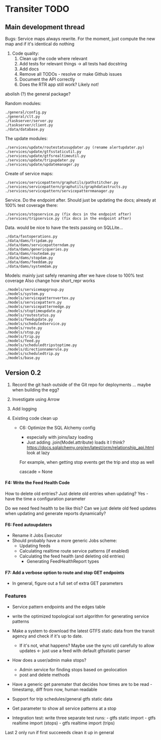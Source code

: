 # Transiter TODO

## Main development thread
Bugs:
  Service maps always rewrite. For the moment, just compute the new map and if
  it's identical do nothing

1. Code quality:
    1. Clean up the code where relevant
    1. Add tests for relevant things
            -> all tests had docstring
    1. Add docs
    1. Remove all TODOs - resolve or make Github issues
    1. Document the API correctly
    1. Does the RTR app still work? Likely not!

abolish (?) the general package?


Random modules:

    ./general/config.py
    ./general/clt.py
    ./taskserver/server.py
    ./taskserver/client.py
    ./data/database.py

The update modules:

    ./services/update/routestatusupdater.py (rename alertupdater.py)
    ./services/update/gtfsstaticutil.py
    ./services/update/gtfsrealtimeutil.py
    ./services/update/tripupdater.py
    ./services/update/updatemanager.py

Create of service maps:

    ./services/servicepattern/graphutils/pathstitcher.py
    ./services/servicepattern/graphutils/graphdatastructs.py
    ./services/servicepattern/servicepatternmanager.py

Service. Do the endpoint after. Should just be updating the docs;
already at 100% test coverage there:

    ./services/stopservice.py (fix docs in the endpoint after)
    ./services/tripservice.py (fix docs in the endpoint after)

Data. would be nice to have the tests passing on SQLLite...

    ./data/fastoperations.py
    ./data/dams/tripdam.py
    ./data/dams/servicepatterndam.py
    ./data/dams/genericqueries.py
    ./data/dams/routedam.py
    ./data/dams/stopdam.py
    ./data/dams/feeddam.py
    ./data/dams/systemdam.py

Models: mainly just safely renaming after we have close to 100% test coverage
Also change how short_repr works

    ./models/servicemapgroup.py
    ./models/system.py
    ./models/servicepatternvertex.py
    ./models/servicepattern.py
    ./models/servicepatternedge.py
    ./models/stoptimeupdate.py
    ./models/routestatus.py
    ./models/feedupdate.py
    ./models/scheduledservice.py
    ./models/route.py
    ./models/stop.py
    ./models/trip.py
    ./models/feed.py
    ./models/scheduledtripstoptime.py
    ./models/directionnamerule.py
    ./models/scheduledtrip.py
    ./models/base.py


## Version 0.2

1. Record the git hash outside of the Git repo for deployments ... 
    maybe when building the egg?

1. Investigate using Arrow

1. Add logging

1. Existing code clean up
    - C6: Optimize the SQL Alchemy config
        - especially with joins/lazy loading
        - Just adding .join(Model.attribute) loads it I think?
        https://docs.sqlalchemy.org/en/latest/orm/relationship_api.html
        look at lazy
        
        For example, when getting stop events get the trip and stop as well
        
        cascade = None
      

#### F4: Write the Feed Health Code
How to delete old entries?
Just delete old entries when updating?
Yes - have the time a configuration parameter

Do we need feed health to be like this?
Can we just delete old feed updates when updating
and generate reports dynamically? 

#### F6: Feed autoupdaters
- Rename it Jobs Executor   
- Should probably have a more generic Jobs scheme:
    - Updating feeds
    - Calculating realtime route service patterns (if enabled)
    - Calculating the feed health (and deleting old entries)
        - Generating FeedHealthReport types
    
#### F7: Add a verbose option to route and stop GET endpoints

- In general, figure out a full set of extra GET parameters
   
### Features
- Service pattern endpoints and the edges table
- write the optimized topological 
sort algorithm for generating service patterns
- Make a system to download the latest GTFS static data 
    from the transit agency
    and check if it's up to date.
    - If it's not, what happens? 
    Maybe use the sync util carefully to allow updates <- just use a feed with
        default gtfsstatic parser
- How does a user/admin make stops? 
    - Admin service for
       finding stops based on geolocation
    - post and delete methods
- Have a generic get paremater that decides how times are to be read -
    timestamp, diff from now, human readable
- Support for trip schedules/general gtfs static data
- Get parameter to show all service patterns at a stop


    
- Integration test:
    write three separate test runs:
        - gtfs static import 
        - gtfs realtime import (stops)
        - gtfs realtime import (trips)
        
Last 2 only run if first succeeeds
clean it up in general



